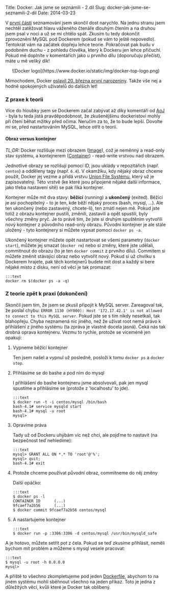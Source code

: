 Title: Docker: Jak jsme se seznámili - 2.díl
Slug: docker-jak-jsme-se-seznamili-2-dil
Date: 2014-03-23

V [první části](http://stderr.cz/docker-jak-jsme-se-seznamili) seznamování jsem skončil dost narychlo. Na jednu stranu jsem nechtěl zatěžovat hlavu váženého čtenáře dlouhým čtením a na druhou jsem psal v noci a už se mi chtělo spát. Zkusím tu tedy dokončit zprovoznění MySQL pod Dockerem (pokud se vám to ještě nepovedlo). Tentokrát vám na začátek dopřeju lehce teorie. Pokračovat pak budu v podobném duchu - z pohledu člověka, který k Dockeru jen lehce přičuchl. Pokud mě doplníte v komentářích jako u prvního dílu (doporučuju přečíst), máte u mě veliký dík!

<center>
![Docker logo](https://www.docker.io/static/img/docker-top-logo.png)
</center>

Mimochodem, Docker [oslavil 20. března první narozeniny](http://blog.docker.io/2014/03/happy-birthday-docker/). Takže vše nej a hodně spokojených uživatelů do dalších let!

### Z praxe k teorii

Více do hloubky jsem se Dockerem začal zabývat až díky komentáři od [AoJ](http://stderr.cz/docker-jak-jsme-se-seznamili#comment-1281963896) - byla tu teda jistá pravděpodobnost, že zkušenějšímu dockeristovi mohly při čtení běhat mžitky před očima. Neručím za to, že to bude lepší. Dovolte mi se, před nastartováním MySQL, lehce otřít o teorii.

#### Obraz versus kontejner

*TL;DR:* Docker rozlišuje mezi obrazem ([Image](http://docs.docker.io/en/latest/terms/image/)), což je neměnný a read-only stav systému, a kontejnerem ([Container](http://docs.docker.io/en/latest/terms/container/)) - read-write vrstvou nad obrazem.

Jednotlivé obrazy se rozlišují pomocí ID, jsou uklády v repozitářích (např. `centos`) a odděleny tagy (např. `6.4`). V okamžiku, kdy nějaký obraz chceme použít, Docker jej vezme a přidá vrstvu [Union File Systému](http://docs.docker.io/en/latest/terms/filesystem/), který už je zapisovatelný. Této vrstvě (ke které jsou připojené nějaké další informace, jako třeba nastavení sítě) se pak říká kontejner.

Kontejner může mít dva stavy: **běžící** (running) a **ukončený** (exited). Běžící je asi pochopitelný - to je ten, kde běží nějaký proces (bash, mysql, ...). Ale ten ukončený (nebo zastavený, chcete-li), ten zmátl nejen mě. Pokud jste totiž z obrazu kontejner pustili, změnili, zastavili a opět spustili, byly všechny změny pryč. Je to právě tím, že jste si druhým spuštěním vytvořili nový kontejner z původního read-only obrazu. Původní kontejner je ale stále uložený - tyto kontejnery si můžete vypsat pomocí `docker ps -a`.

Ukončený kontejner můžete opět nastartovat se všemi parametry (`docker start`), můžete jej smazat (`docker rm`) nebo si změny, které jste udělali, commitnout do obrazu (to je ten `docker commit` z prvního dílu). Commitem si můžete změnit stávající obraz nebo vytvořit nový. Pokud si už chvilku s Dockerem hrajete, pak těch kontejnerů budete mít dost a každý si bere nějaké místo z disku, není od věci je tak promazat:

    :::text
    docker rm $(docker ps -a -q)

### Z teorie zpět k praxi (dokončení)

Skončil jsem tím, že jsem se zkusil připojit k MySQL server. Zareagoval tak, že poslal chybu: `ERROR 1130 (HY000): Host '172.17.42.1' is not allowed to connect to this MySQL server`. Pokud jste se s tím nikdy nesetkali, tak blahopřeju. Chyba neznamená nic jiného, než že uživat root nemá právo k přihlášení z jiného systému (ta zpráva je vlastně docela jasná). Čeká nás tak drobná oprava kontejneru. Vezmu to rychle, protože se víceméně jen opakuji:

 1. Vypneme běžící kontejner
    
    Ten jsem našel a vypnul už posledně, posloží k tomu `docker ps` a `docker stop`.

 2. Přihlásíme se do bashe a pod ním do mysql

    I přihlášení do bashe kontejneru jsme absolvovali, pak jen mysql spustíme a přihlásíme se (protože z 'localhostu' to jde).

        :::text
        $ docker run -t -i centos/mysql /bin/bash
        bash-4.1# service mysqld start
        bash-4.1# mysql -u root
        mysql>

 3. Opravíme práva

    Tady už od Dockeru uhýbám víc než chci, ale pojďme to nastavit (na bezpečnost teď nehledíme):

        :::text
        mysql> GRANT ALL ON *.* TO 'root'@'%';
        mysql> quit;
        bash-4.1# exit

 4. Protože chceme používat původní obraz, commitneme do něj změny

    Další opáčko:

        :::text
        $ docker ps -l
        CONTAINER ID      (...)
        9fcaef7a2b56      (...)
        $ docker commit 9fcaef7a2b56 centos/mysql

 5. A nastartujeme kontejner

        :::text
        $ docker run -p :3306:3306 -d centos/mysql /usr/bin/mysqld_safe

A je hotovo, můžete setřít pot z čela. Pokud se teď zkusíme přihlásit, neměli bychom mít problém a můžeme s mysql vesele pracovat:

    :::text
    $ mysql -u root -h 0.0.0.0
    mysql> 

A příště to všechno zkompletujeme pod jeden [Dockerfile](https://www.docker.io/learn/dockerfile/), abychom to na jiném systému mohli sběhnout všechno na jeden příkaz. Toto je jedna z důležitých věcí, kvůli které je Docker tak oblíbený.
